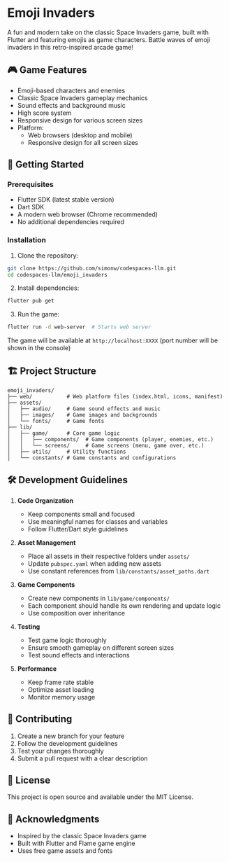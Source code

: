 # Emoji Invaders

A fun and modern take on the classic Space Invaders game, built with Flutter and featuring emojis as game characters. Battle waves of emoji invaders in this retro-inspired arcade game!

## 🎮 Game Features

- Emoji-based characters and enemies
- Classic Space Invaders gameplay mechanics
- Sound effects and background music
- High score system
- Responsive design for various screen sizes
- Platform:
  - Web browsers (desktop and mobile)
  - Responsive design for all screen sizes

## 🚀 Getting Started

### Prerequisites

- Flutter SDK (latest stable version)
- Dart SDK
- A modern web browser (Chrome recommended)
- No additional dependencies required

### Installation

1. Clone the repository:
```bash
git clone https://github.com/simonw/codespaces-llm.git
cd codespaces-llm/emoji_invaders
```

2. Install dependencies:
```bash
flutter pub get
```

3. Run the game:
```bash
flutter run -d web-server  # Starts web server
```

The game will be available at `http://localhost:XXXX` (port number will be shown in the console)

## 🏗️ Project Structure

```
emoji_invaders/
├── web/           # Web platform files (index.html, icons, manifest)
├── assets/
│   ├── audio/     # Game sound effects and music
│   ├── images/    # Game images and backgrounds
│   └── fonts/     # Game fonts
├── lib/
│   ├── game/      # Core game logic
│   │   ├── components/  # Game components (player, enemies, etc.)
│   │   └── screens/     # Game screens (menu, game over, etc.)
│   ├── utils/     # Utility functions
│   └── constants/ # Game constants and configurations
```

## 🛠️ Development Guidelines

1. **Code Organization**
   - Keep components small and focused
   - Use meaningful names for classes and variables
   - Follow Flutter/Dart style guidelines

2. **Asset Management**
   - Place all assets in their respective folders under `assets/`
   - Update `pubspec.yaml` when adding new assets
   - Use constant references from `lib/constants/asset_paths.dart`

3. **Game Components**
   - Create new components in `lib/game/components/`
   - Each component should handle its own rendering and update logic
   - Use composition over inheritance

4. **Testing**
   - Test game logic thoroughly
   - Ensure smooth gameplay on different screen sizes
   - Test sound effects and interactions

5. **Performance**
   - Keep frame rate stable
   - Optimize asset loading
   - Monitor memory usage

## 🎯 Contributing

1. Create a new branch for your feature
2. Follow the development guidelines
3. Test your changes thoroughly
4. Submit a pull request with a clear description

## 📝 License

This project is open source and available under the MIT License.

## 🙏 Acknowledgments

- Inspired by the classic Space Invaders game
- Built with Flutter and Flame game engine
- Uses free game assets and fonts

